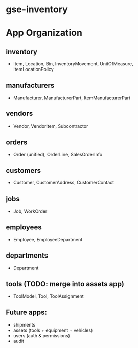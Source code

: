 # gse-inventory

# App Organization

## inventory
- Item, Location, Bin, InventoryMovement, UnitOfMeasure, ItemLocationPolicy

## manufacturers  
- Manufacturer, ManufacturerPart, ItemManufacturerPart

## vendors
- Vendor, VendorItem, Subcontractor

## orders
- Order (unified), OrderLine, SalesOrderInfo

## customers
- Customer, CustomerAddress, CustomerContact

## jobs
- Job, WorkOrder

## employees
- Employee, EmployeeDepartment

## departments
- Department

## tools (TODO: merge into assets app)
- ToolModel, Tool, ToolAssignment

## Future apps:
- shipments
- assets (tools + equipment + vehicles)
- users (auth & permissions)
- audit